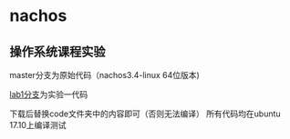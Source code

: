 # nachos
## 操作系统课程实验

master分支为原始代码（nachos3.4-linux 64位版本)


[lab1分支](https://github.com/aksudya/nachos/tree/lab1)为实验一代码

下载后替换code文件夹中的内容即可（否则无法编译）
所有代码均在ubuntu 17.10上编译测试
